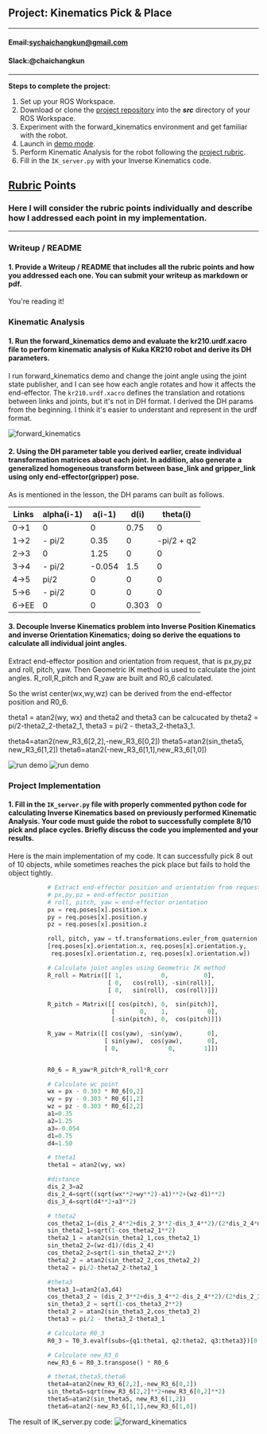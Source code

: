 ## Project: Kinematics Pick & Place
---
#### Email:sychaichangkun@gmail.com
#### Slack:@chaichangkun
---
**Steps to complete the project:**  

1. Set up your ROS Workspace.
2. Download or clone the [project repository](https://github.com/udacity/RoboND-Kinematics-Project) into the ***src*** directory of your ROS Workspace.  
3. Experiment with the forward_kinematics environment and get familiar with the robot.
4. Launch in [demo mode](https://classroom.udacity.com/nanodegrees/nd209/parts/7b2fd2d7-e181-401e-977a-6158c77bf816/modules/8855de3f-2897-46c3-a805-628b5ecf045b/lessons/91d017b1-4493-4522-ad52-04a74a01094c/concepts/ae64bb91-e8c4-44c9-adbe-798e8f688193).
5. Perform Kinematic Analysis for the robot following the [project rubric](https://review.udacity.com/#!/rubrics/972/view).
6. Fill in the `IK_server.py` with your Inverse Kinematics code.


## [Rubric](https://review.udacity.com/#!/rubrics/972/view) Points
### Here I will consider the rubric points individually and describe how I addressed each point in my implementation.  

---
### Writeup / README

#### 1. Provide a Writeup / README that includes all the rubric points and how you addressed each one.  You can submit your writeup as markdown or pdf.  

You're reading it!

### Kinematic Analysis
#### 1. Run the forward_kinematics demo and evaluate the kr210.urdf.xacro file to perform kinematic analysis of Kuka KR210 robot and derive its DH parameters.

I run forward_kinematics demo and change the joint angle using the joint state publisher, and I can see how each angle rotates and how it affects the end-effector. The `kr210.urdf.xacro` defines the translation and rotations between links and joints, but it's not in DH format. I derived the DH params from the beginning. I think it's easier to understant and represent in the urdf format.

![forward_kinematics](./pic1.png)


#### 2. Using the DH parameter table you derived earlier, create individual transformation matrices about each joint. In addition, also generate a generalized homogeneous transform between base_link and gripper_link using only end-effector(gripper) pose.
As is mentioned in the lesson, the DH params can built as follows.

Links | alpha(i-1) | a(i-1) | d(i) | theta(i)
--- | --- | --- | --- | ---
0->1 | 0 | 0 |  0.75 | 0
1->2 | - pi/2 | 0.35 | 0 | -pi/2 + q2
2->3 | 0 | 1.25 | 0 | 0
3->4 |  - pi/2 | -0.054 | 1.5 | 0
4->5 | pi/2 | 0 | 0 | 0
5->6 | - pi/2 | 0 | 0 | 0
6->EE | 0 | 0 | 0.303 | 0


#### 3. Decouple Inverse Kinematics problem into Inverse Position Kinematics and inverse Orientation Kinematics; doing so derive the equations to calculate all individual joint angles.
Extract end-effector position and orientation from request, that is
px,py,pz and roll, pitch, yaw.
Then Geometric IK method is used to calculate the joint angles.
R_roll,R_pitch and R_yaw are built and R0_6 calculated.

So the wrist center(wx,wy,wz) can be derived from the end-effector position and R0_6.

theta1 = atan2(wy, wx) and theta2 and theta3 can be calcucated by
theta2 = pi/2-theta2_2-theta2_1, theta3 = pi/2 - theta3_2-theta3_1.

theta4=atan2(new_R3_6[2,2],-new_R3_6[0,2])
theta5=atan2(sin_theta5, new_R3_6[1,2])
theta6=atan2(-new_R3_6[1,1],new_R3_6[1,0])

![run demo](./pic3.png)
![run demo](./pic4.png)

### Project Implementation

#### 1. Fill in the `IK_server.py` file with properly commented python code for calculating Inverse Kinematics based on previously performed Kinematic Analysis. Your code must guide the robot to successfully complete 8/10 pick and place cycles. Briefly discuss the code you implemented and your results.
Here is the main implementation of my code.
It can successfully pick 8 out of 10 objects, while sometimes reaches the pick place but fails to hold the object tightly.
```python
           # Extract end-effector position and orientation from request
           # px,py,pz = end-effector position
           # roll, pitch, yaw = end-effector orientation
           px = req.poses[x].position.x
           py = req.poses[x].position.y
           pz = req.poses[x].position.z

           roll, pitch, yaw = tf.transformations.euler_from_quaternion(
           [req.poses[x].orientation.x, req.poses[x].orientation.y,
            req.poses[x].orientation.z, req.poses[x].orientation.w])

           # Calculate joint angles using Geometric IK method
           R_roll = Matrix([[ 1,           0,          0],
                            [ 0,   cos(roll), -sin(roll)],
                            [ 0,   sin(roll),  cos(roll)]])

           R_pitch = Matrix([[ cos(pitch), 0,  sin(pitch)],
                             [       0,    1,           0],
                             [-sin(pitch), 0,  cos(pitch)]])

           R_yaw = Matrix([[ cos(yaw), -sin(yaw),       0],
                           [ sin(yaw),  cos(yaw),       0],
                           [ 0,              0,        1]])


           R0_6 = R_yaw*R_pitch*R_roll*R_corr

           # Calculate wc point
           wx = px - 0.303 * R0_6[0,2]
           wy = py - 0.303 * R0_6[1,2]
           wz = pz - 0.303 * R0_6[2,2]
           a1=0.35
           a2=1.25
           a3=-0.054
           d1=0.75
           d4=1.50

           # theta1
           theta1 = atan2(wy, wx)

           #distance
           dis_2_3=a2
           dis_2_4=sqrt((sqrt(wx**2+wy**2)-a1)**2+(wz-d1)**2)
           dis_3_4=sqrt(d4**2+a3**2)

           # theta2
           cos_theta2_1=(dis_2_4**2+dis_2_3**2-dis_3_4**2)/(2*dis_2_4*dis_2_3)
           sin_theta2_1=sqrt(1-cos_theta2_1**2)
           theta2_1 = atan2(sin_theta2_1,cos_theta2_1)
           sin_theta2_2=(wz-d1)/(dis_2_4)
           cos_theta2_2=sqrt(1-sin_theta2_2**2)
           theta2_2 = atan2(sin_theta2_2,cos_theta2_2)
           theta2 = pi/2-theta2_2-theta2_1

           #theta3
           theta3_1=atan2(a3,d4)
           cos_theta3_2 = (dis_2_3**2+dis_3_4**2-dis_2_4**2)/(2*dis_2_3*dis_3_4)
           sin_theta3_2 = sqrt(1-cos_theta3_2**2)
           theta3_2 = atan2(sin_theta3_2,cos_theta3_2)
           theta3 = pi/2 - theta3_2-theta3_1

           # Calculate R0_3  
           R0_3 = T0_3.evalf(subs={q1:theta1, q2:theta2, q3:theta3})[0:3, 0:3]

           # Calculate new_R3_6
           new_R3_6 = R0_3.transpose() * R0_6

           # theta4,theta5,theta6
           theta4=atan2(new_R3_6[2,2],-new_R3_6[0,2])
           sin_theta5=sqrt(new_R3_6[2,2]**2+new_R3_6[0,2]**2)
           theta5=atan2(sin_theta5, new_R3_6[1,2])
           theta6=atan2(-new_R3_6[1,1],new_R3_6[1,0])
```


The result of IK_server.py code:
![forward_kinematics](./pic2.png)
